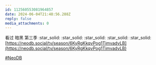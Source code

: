 ```yaml
---
id: 112560553081964857
date: 2024-06-04T21:48:56.288Z
reply: false
media_attachments: 0
---
```


看过 暗黑 第三季 :star_solid: :star_solid: :star_solid: :star_solid: :star_solid:   
[https://neodb.social/tv/season/6KyRgKkqvPog1TimvadvLB](https://neodb.social/tv/season/6KyRgKkqvPog1TimvadvLB)

[#NeoDB](https://e5n.cc/tags/NeoDB)

